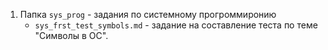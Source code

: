1. Папка ```sys_prog``` - задания по системному прогроммиронию
	- ```sys_frst_test_symbols.md``` - задание на составление теста по теме "Символы в ОС".


